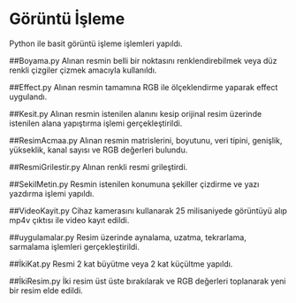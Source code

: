 # Görüntü İşleme

Python ile basit görüntü işleme işlemleri yapıldı.

##Boyama.py
Alınan resmin belli bir noktasını renklendirebilmek veya düz renkli çizgiler çizmek amacıyla kullanıldı.

##Effect.py
Alınan resmin tamamına RGB ile ölçeklendirme yaparak effect uygulandı.

##Kesit.py
Alınan resmin istenilen alanını kesip orijinal resim üzerinde istenilen alana yapıştırma işlemi gerçekleştirildi.

##ResimAcmaa.py
Alınan resmin matrislerini, boyutunu, veri tipini, genişlik, yükseklik, kanal sayısı ve RGB değerleri bulundu.

##ResmiGrilestir.py
Alınan renkli resmi grileştirdi.

##SekilMetin.py
Resmin istenilen konumuna şekiller çizdirme ve yazı yazdırma işlemi yapıldı.

##VideoKayit.py 
Cihaz kamerasını kullanarak 25 milisaniyede görüntüyü alıp mp4v çıktısı ile video kayıt edildi.

##uygulamalar.py
Resim üzerinde aynalama, uzatma, tekrarlama, sarmalama işlemleri gerçekleştirildi.

##İkiKat.py
Resmi 2 kat büyütme veya 2 kat küçültme yapıldı.

##İkiResim.py
İki resim üst üste bırakılarak ve RGB değerleri toplanarak yeni bir resim elde edildi.
